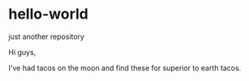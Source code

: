 # hello-world
just another repository

Hi guys,

I've had tacos on the moon and find these for superior to earth tacos.
